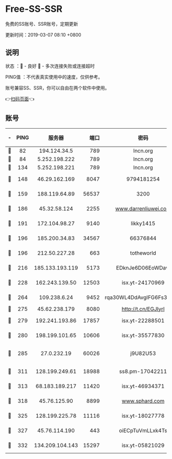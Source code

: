 # Free-SS-SSR

免费的SS账号、SSR账号，定期更新

更新时间：2019-03-07 08:10 +0800

## 说明

状态     ：🙂 - 良好 🙁 - 多次连接失败或连接超时

PING值   ：不代表真实使用中的速度，仅供参考。

账号兼容SS、SSR，你可以自由在两个软件中使用。

👉[扫码页面](https://liesauer.github.io/Free-SS-SSR/)👈

## 账号

|-|PING|服务器|端口|密码|加密方式|区域|
|:----:|:----:|:-----:|-----:|:----:|:----:|:----:|
|🙂|82|194.124.34.5|789|lncn.org|rc4|JP|
|🙂|84|5.252.198.222|789|lncn.org|rc4|JP|
|🙂|134|5.252.198.221|789|lncn.org|rc4|JP|
|🙂|148|46.29.162.169|8047|9794181254|aes-256-cfb|RU|
|🙂|159|188.119.64.89|56537|3200|aes-256-cfb|RU|
|🙂|186|45.32.58.124|2255|www.darrenliuwei.com|aes-256-cfb|JP|
|🙂|191|172.104.98.27|9140|likky1415|aes-256-cfb|JP|
|🙂|196|185.200.34.83|34567|66376844|aes-256-cfb|US|
|🙂|196|212.50.227.28|663|totheworld|aes-256-cfb|US|
|🙂|216|185.133.193.119|5173|EDknJe6D06EoWDaw|aes-256-cfb|US|
|🙂|228|162.243.139.50|12503|isx.yt-24170969|aes-256-cfb|US|
|🙂|264|109.238.6.24|9452|rqa30WL4DdAvgIFG6Fs3znzTa|aes-256-cfb|FR|
|🙂|275|45.62.238.179|8080|http://t.cn/EGJIyrl|rc4-md5|CA|
|🙂|279|192.241.193.86|17857|isx.yt-22288501|aes-256-cfb|US|
|🙂|280|198.199.101.65|10606|isx.yt-35577830|aes-256-cfb|US|
|🙂|285|27.0.232.19|60026|j9U82U53|xchacha20-ietf-poly1305|HK|
|🙂|311|128.199.249.61|18988|ss8.pm-17042211|aes-256-cfb|SG|
|🙂|313|68.183.189.217|11420|isx.yt-46934371|aes-256-cfb|SG|
|🙂|318|45.76.125.90|8899|www.sphard.com|aes-256-cfb|AU|
|🙂|325|128.199.225.78|11116|isx.yt-18027778|aes-256-cfb|SG|
|🙂|327|45.76.114.190|443|oiECpTuVmLLxk4Ts|aes-256-cfb|AU|
|🙂|332|134.209.104.143|15297|isx.yt-05821029|aes-256-cfb|SG|

